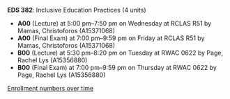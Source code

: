 **EDS 382**: Inclusive Education Practices (4 units)

- **A00** (Lecture) at 5:00 pm–7:50 pm on Wednesday at RCLAS R51 by Mamas, Christoforos (A15371068)
- **A00** (Final Exam) at 7:00 pm–9:59 pm on Friday at RCLAS R51 by Mamas, Christoforos (A15371068)
- **B00** (Lecture) at 5:30 pm–8:20 pm on Tuesday at RWAC 0622 by Page, Rachel Lys (A15356880)
- **B00** (Final Exam) at 7:00 pm–9:59 pm on Thursday at RWAC 0622 by Page, Rachel Lys (A15356880)

[Enrollment numbers over time](./EDS382.tsv)

